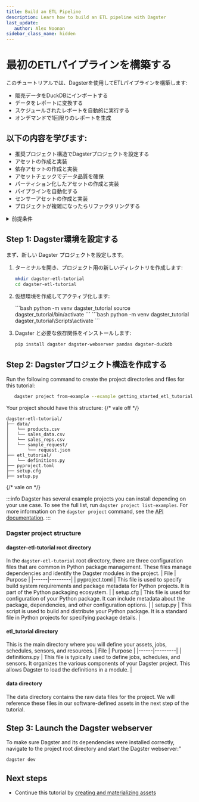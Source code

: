 ```yaml
---
title: Build an ETL Pipeline
description: Learn how to build an ETL pipeline with Dagster
last_update:
   author: Alex Noonan
sidebar_class_name: hidden
---
```


# 最初のETLパイプラインを構築する

このチュートリアルでは、Dagsterを使用してETLパイプラインを構築します:

- 販売データをDuckDBにインポートする
- データをレポートに変換する
- スケジュールされたレポートを自動的に実行する
- オンデマンドで1回限りのレポートを生成

## 以下の内容を学びます:

- 推奨プロジェクト構造でDagsterプロジェクトを設定する
- アセットの作成と実装
- 依存アセットの作成と実装
- アセットチェックでデータ品質を確保
- パーティション化したアセットの作成と実装
- パイプラインを自動化する
- センサーアセットの作成と実装
- プロジェクトが複雑になったらリファクタリングする

<details>
  <summary>前提条件</summary>

このガイドの手順を実行するには:

- Pythonの基礎知識
- システムに Python 3.9 以降がインストールされていること。詳細については、[インストール ガイド](/getting-started/installation)を参照してください。
- SQL および Pandas などの Python データ操作ライブラリに精通していること。
- データ パイプラインと抽出、変換、ロード プロセスに関する理解。
</details>


## Step 1: Dagster環境を設定する

まず、新しい Dagster プロジェクトを設定します。

1. ターミナルを開き、プロジェクト用の新しいディレクトリを作成します:

   ```bash
   mkdir dagster-etl-tutorial
   cd dagster-etl-tutorial
   ```

2. 仮想環境を作成してアクティブ化します:

   <Tabs>
   <TabItem value="macos" label="MacOS">
   ```bash
   python -m venv dagster_tutorial
   source dagster_tutorial/bin/activate
   ```
   </TabItem>
   <TabItem value="windows" label="Windows">
   ```bash
   python -m venv dagster_tutorial
   dagster_tutorial\Scripts\activate
   ```
   </TabItem>
   </Tabs>

3. Dagster と必要な依存関係をインストールします:

   ```bash
   pip install dagster dagster-webserver pandas dagster-duckdb
   ```

## Step 2: Dagsterプロジェクト構造を作成する

Run the following command to create the project directories and files for this tutorial:

   ```bash 
      dagster project from-example --example getting_started_etl_tutorial
   ```

Your project should have this structure:
{/* vale off */}
```
dagster-etl-tutorial/
├── data/
│   └── products.csv
│   └── sales_data.csv
│   └── sales_reps.csv
│   └── sample_request/
│       └── request.json
├── etl_tutorial/
│   └── definitions.py
├── pyproject.toml
├── setup.cfg
├── setup.py
```
{/* vale on */}

:::info
Dagster has several example projects you can install depending on your use case. To see the full list, run `dagster project list-examples`. For more information on the `dagster project` command, see the [API documentation](https://docs-preview.dagster.io/api/cli#dagster-project).
::: 

### Dagster project structure

#### dagster-etl-tutorial root directory

In the `dagster-etl-tutorial` root directory, there are three configuration files that are common in Python package management. These files manage dependencies and identify the Dagster modules in the project.
| File | Purpose |
|------|---------|
| pyproject.toml | This file is used to specify build system requirements and package metadata for Python projects. It is part of the Python packaging ecosystem. |
| setup.cfg | This file is used for configuration of your Python package. It can include metadata about the package, dependencies, and other configuration options. |
| setup.py | This script is used to build and distribute your Python package. It is a standard file in Python projects for specifying package details. |

#### etl_tutorial directory

This is the main directory where you will define your assets, jobs, schedules, sensors, and resources.
| File | Purpose |
|------|---------|
| definitions.py | This file is typically used to define jobs, schedules, and sensors. It organizes the various components of your Dagster project. This allows Dagster to load the definitions in a module. |

#### data directory

The data directory contains the raw data files for the project. We will reference these files in our software-defined assets in the next step of the tutorial.

## Step 3: Launch the Dagster webserver

To make sure Dagster and its dependencies were installed correctly, navigate to the project root directory and start the Dagster webserver:"

   ```bash
   dagster dev
   ```

## Next steps

- Continue this tutorial by [creating and materializing assets](create-and-materialize-assets)
